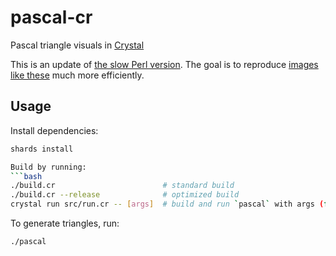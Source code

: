 # pascal-cr
Pascal triangle visuals in [Crystal](https://crystal-lang.org/)

This is an update of [the slow Perl version](https://github.com/c-dilks/pascal).
The goal is to reproduce [images like these](https://github.com/c-dilks/pascal/tree/master/img)
much more efficiently.

## Usage
Install dependencies:
```bash
shards install

Build by running:
```bash
./build.cr                        # standard build
./build.cr --release              # optimized build
crystal run src/run.cr -- [args]  # build and run `pascal` with args (for devs)
```

To generate triangles, run:
```bash
./pascal
```
